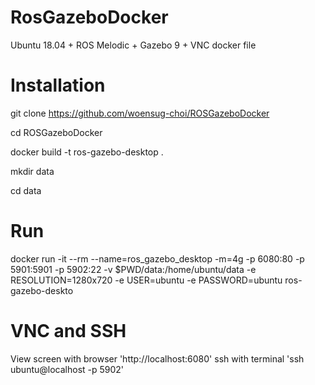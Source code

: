# RosGazeboDocker
Ubuntu 18.04 + ROS Melodic + Gazebo 9 + VNC docker file

# Installation
git clone https://github.com/woensug-choi/ROSGazeboDocker

cd ROSGazeboDocker

docker build -t ros-gazebo-desktop .

mkdir data

cd data

# Run
docker run -it --rm --name=ros_gazebo_desktop -m=4g -p 6080:80 -p 5901:5901 -p 5902:22 -v $PWD/data:/home/ubuntu/data -e RESOLUTION=1280x720 -e USER=ubuntu -e PASSWORD=ubuntu ros-gazebo-deskto

# VNC and SSH
View screen with browser 'http://localhost:6080'
ssh with terminal 'ssh ubuntu@localhost -p 5902'
